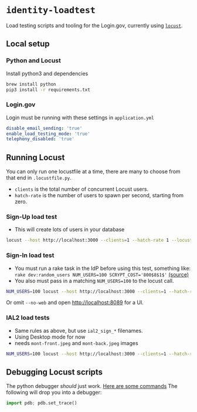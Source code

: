 # `identity-loadtest`

Load testing scripts and tooling for the Login.gov, currently using [`locust`](http://locust.io).

## Local setup

### Python and Locust

Install python3 and dependencies

```sh
brew install python
pip3 install -r requirements.txt
```

### Login.gov

Login must be running with these settings in `application.yml`

```yml
disable_email_sending: 'true'
enable_load_testing_mode: 'true'
telephony_disabled: 'true'
```

## Running Locust

You can only run one locustfile at a time, there are many to choose from that end in `.locustfile.py`.

- `clients` is the total number of concurrent Locust users.
- `hatch-rate` is the number of users to spawn per second, starting from zero.

### Sign-Up load test

- This will create lots of users in your database

```sh
locust --host http://localhost:3000 --clients=1 --hatch-rate 1 --locustfile load_testing/sign_up.locustfile.py --no-web
```

### Sign-In load test

- You must run a rake task in the IdP before using this test, something like: `rake dev:random_users NUM_USERS=100 SCRYPT_COST='800$8$1$'` [(source)](https://github.com/18F/identity-idp/blob/master/lib/tasks/dev.rake)
- You also must pass in a matching `NUM_USERS=100` to the locust call.

```sh
NUM_USERS=100 locust --host http://localhost:3000 --clients=1 --hatch-rate 1 --locustfile load_testing/sign_in.locustfile.py --no-web
```

Or omit `--no-web` and open <http://localhost:8089> for a UI.

### IAL2 load tests

- Same rules as above, but use `ial2_sign_*` filenames.
- Using Desktop mode for now
- needs `mont-front.jpeg` and `mont-back.jpeg` images

```sh
NUM_USERS=100 locust --host http://localhost:3000 --clients=1 --hatch-rate 1 --locustfile load_testing/ial2_sign_in.locustfile.py --no-web
```

## Debugging Locust scripts

The python debugger _should_ just work. [Here are some commands](https://docs.python.org/3/library/pdb.html#debugger-commands) The following will drop you into a debugger:

```py
import pdb; pdb.set_trace()
```
